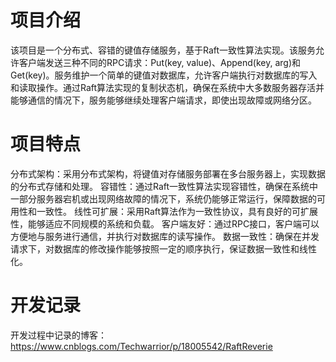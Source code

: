 # 项目介绍
该项目是一个分布式、容错的键值存储服务，基于Raft一致性算法实现。该服务允许客户端发送三种不同的RPC请求：Put(key, value)、Append(key, arg)和Get(key)。服务维护一个简单的键值对数据库，允许客户端执行对数据库的写入和读取操作。通过Raft算法实现的复制状态机，确保在系统中大多数服务器存活并能够通信的情况下，服务能够继续处理客户端请求，即使出现故障或网络分区。

# 项目特点
分布式架构：采用分布式架构，将键值对存储服务部署在多台服务器上，实现数据的分布式存储和处理。
容错性：通过Raft一致性算法实现容错性，确保在系统中一部分服务器宕机或出现网络故障的情况下，系统仍能够正常运行，保障数据的可用性和一致性。
线性可扩展：采用Raft算法作为一致性协议，具有良好的可扩展性，能够适应不同规模的系统和负载。
客户端友好：通过RPC接口，客户端可以方便地与服务进行通信，并执行对数据库的读写操作。
数据一致性：确保在并发请求下，对数据库的修改操作能够按照一定的顺序执行，保证数据一致性和线性化。

# 开发记录
开发过程中记录的博客：
https://www.cnblogs.com/Techwarrior/p/18005542/RaftReverie
